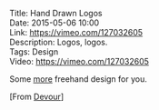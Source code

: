 Title: Hand Drawn Logos  
Date: 2015-05-06 10:00  
Link: https://vimeo.com/127032605  
Description: Logos, logos.  
Tags: Design  
Video: https://vimeo.com/127032605  

Some [more][theoveranalyzed] freehand design for you.

[From [Devour][devour]]

[devour]: http://devour.com/video/hand-drawn-logos/ "Source post on Devour"
[theoveranalyzed]: /2015/4/2/freehand-famous-logos "My first post featuring freehand logos"